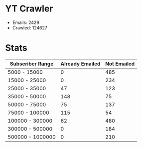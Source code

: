 # YT Crawler
- Emails: 2429
- Crawled: 124627

# Stats
| Subscriber Range  | Already Emailed | Not Emailed |
|-------|-------|-------|
| 5000 - 15000 | 0 | 485 |
| 15000 - 25000 | 0 | 234 |
| 25000 - 35000 | 47 | 123 |
| 35000 - 50000 | 148 | 75 |
| 50000 - 75000 | 75 | 137 |
| 75000 - 100000 | 115 | 54 |
| 100000 - 300000 | 62 | 480 |
| 300000 - 500000 | 0 | 184 |
| 500000 - 1000000 | 0 | 210 |
